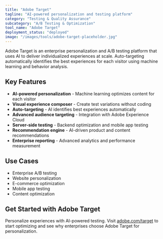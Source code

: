 ```yaml
---
title: "Adobe Target"
tagline: "AI-powered personalization and testing platform"
category: "Testing & Quality Assurance"
subcategory: "A/B Testing & Optimization"
tool_name: "Adobe Target"
deployment_status: "deployed"
image: "/images/tools/adobe-target-placeholder.jpg"
---
```

Adobe Target is an enterprise personalization and A/B testing platform that uses AI to deliver individualized experiences at scale. Auto-targeting automatically identifies the best experiences for each visitor using machine learning and behavior analysis.

## Key Features

- **AI-powered personalization** - Machine learning optimizes content for each visitor
- **Visual experience composer** - Create test variations without coding
- **Auto-targeting** - AI identifies best experiences automatically
- **Advanced audience targeting** - Integration with Adobe Experience Cloud
- **Server-side testing** - Backend optimization and mobile app testing
- **Recommendation engine** - AI-driven product and content recommendations
- **Enterprise reporting** - Advanced analytics and performance measurement

## Use Cases

- Enterprise A/B testing
- Website personalization
- E-commerce optimization
- Mobile app testing
- Content optimization

## Get Started with Adobe Target

Personalize experiences with AI-powered testing. Visit [adobe.com/target](https://www.adobe.com/target.html) to start optimizing and see why enterprises choose Adobe Target for personalization.
